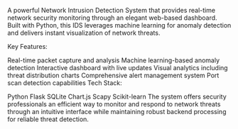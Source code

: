 A powerful Network Intrusion Detection System that provides real-time network security monitoring through an elegant web-based dashboard. Built with Python, this IDS leverages machine learning for anomaly detection and delivers instant visualization of network threats.

Key Features:

Real-time packet capture and analysis
Machine learning-based anomaly detection
Interactive dashboard with live updates
Visual analytics including threat distribution charts
Comprehensive alert management system
Port scan detection capabilities
Tech Stack:

Python
Flask
SQLite
Chart.js
Scapy
Scikit-learn
The system offers security professionals an efficient way to monitor and respond to network threats through an intuitive interface while maintaining robust backend processing for reliable threat detection.
